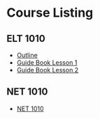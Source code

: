 # Course Listing

## ELT 1010
- [Outline](./ELT1010/Outline.md)
- [Guide Book Lesson 1](./ELT1010/ELT1010GuideBook1.md)
- [Guide Book Lesson 2](./ELT1010/ELT1010GuideBook2.md)

## NET 1010
- [NET 1010](./NET1010/Outline.md)

